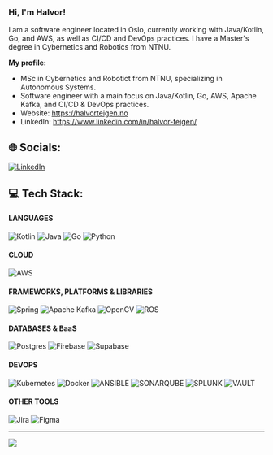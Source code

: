 ### Hi, I'm Halvor!

I am a software engineer located in Oslo, currently working with Java/Kotlin, Go, and AWS, as well as CI/CD and DevOps practices.
I have a Master's degree in Cybernetics and Robotics from NTNU.

**My profile:**
- MSc in Cybernetics and Robotict from NTNU, specializing in Autonomous Systems.
- Software engineer with a main focus on Java/Kotlin, Go, AWS, Apache Kafka, and CI/CD & DevOps practices.
- Website: https://halvorteigen.no
- LinkedIn: https://www.linkedin.com/in/halvor-teigen/

## 🌐 Socials:
[![LinkedIn](https://img.shields.io/badge/LinkedIn-%230077B5.svg?logo=linkedin&logoColor=white)](https://linkedin.com/in/halvor-teigen) 

## 💻 Tech Stack:

#### LANGUAGES
![Kotlin](https://img.shields.io/badge/kotlin-%237F52FF.svg?style=for-the-badge&logo=kotlin&logoColor=white)
![Java](https://img.shields.io/badge/java-%23ED8B00.svg?style=for-the-badge&logo=openjdk&logoColor=white)
![Go](https://img.shields.io/badge/Go-%2300ADD8.svg?style=for-the-badge&logo=go&logoColor=white)
![Python](https://img.shields.io/badge/python-3670A0?style=for-the-badge&logo=python&logoColor=ffdd54)

#### CLOUD
![AWS](https://custom-icon-badges.demolab.com/badge/AWS-%23FF9900.svg?logo=aws&logoColor=white)

#### FRAMEWORKS, PLATFORMS & LIBRARIES
![Spring](https://img.shields.io/badge/spring-%236DB33F.svg?style=for-the-badge&logo=spring&logoColor=white)
![Apache Kafka](https://img.shields.io/badge/Apache%20Kafka-000?style=for-the-badge&logo=apachekafka)
![OpenCV](https://img.shields.io/badge/opencv-%23white.svg?style=for-the-badge&logo=opencv&logoColor=white)
![ROS](https://img.shields.io/badge/ros-%230A0FF9.svg?style=for-the-badge&logo=ros&logoColor=white)

#### DATABASES & BaaS
![Postgres](https://img.shields.io/badge/Postgres-%23316192.svg?logo=postgresql&logoColor=white)
![Firebase](https://img.shields.io/badge/Firebase-039BE5?style=for-the-badge&logo=Firebase&logoColor=white)
![Supabase](https://img.shields.io/badge/Supabase-3ECF8E?style=for-the-badge&logo=supabase&logoColor=white)

#### DEVOPS
![Kubernetes](https://img.shields.io/badge/kubernetes-%23326ce5.svg?style=for-the-badge&logo=kubernetes&logoColor=white)
![Docker](https://img.shields.io/badge/docker-%230db7ed.svg?style=for-the-badge&logo=docker&logoColor=white)
![ANSIBLE](https://img.shields.io/badge/ansible-%231A1918.svg?style=for-the-badge&logo=ansible&logoColor=white)
![SONARQUBE](https://img.shields.io/badge/sonarqube-4E9BCD.svg?style=for-the-badge&logo=sonarqube&logoColor=white&color=%234E9BCD)
![SPLUNK](https://img.shields.io/badge/splunk-000000.svg?style=for-the-badge&logo=splunk&color=%23000000)
![VAULT](https://img.shields.io/badge/vault-FFEC6E.svg?style=for-the-badge&logo=vault&logoColor=white&color=%23FFEC6E)

#### OTHER TOOLS
![Jira](https://img.shields.io/badge/jira-%230A0FFF.svg?style=for-the-badge&logo=jira&logoColor=white)
![Figma](https://img.shields.io/badge/figma-%23F24E1E.svg?style=for-the-badge&logo=figma&logoColor=white)

---
[![](https://visitcount.itsvg.in/api?id=Halvorot&icon=0&color=3)](https://visitcount.itsvg.in)
